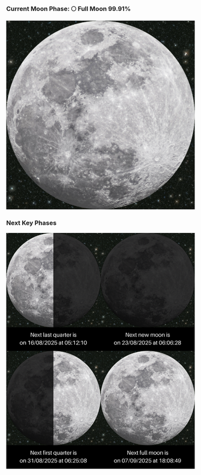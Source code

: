 ### Current Moon Phase: 🌕 Full Moon 99.91%
![Moon Phase](moonphase.png)
### Next Key Phases
![Gallery](gallery.png)